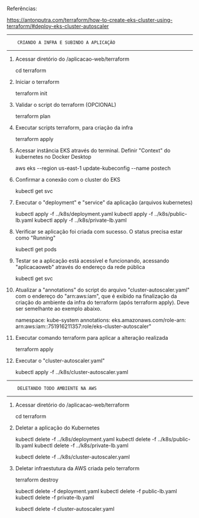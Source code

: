 Referências: 

https://antonputra.com/terraform/how-to-create-eks-cluster-using-terraform/#deploy-eks-cluster-autoscaler



----------------------------------------------------------------------
        CRIANDO A INFRA E SUBINDO A APLICAÇÃO
----------------------------------------------------------------------

1. Acessar diretório do /aplicacao-web/terraform

    cd terraform



2. Iniciar o terraform

    terraform init



3. Validar o script do terraform  (OPCIONAL)

    terraform plan



4. Executar scripts terraform, para criação da infra

    terraform apply



5. Acessar instância EKS através do terminal. Definir "Context" do kubernetes no Docker Desktop

    aws eks --region us-east-1 update-kubeconfig --name postech



6. Confirmar a conexão com o cluster do EKS

    kubectl get svc



7. Executar o "deployment" e "service" da aplicação (arquivos kubernetes)

    kubectl apply -f ../k8s/deployment.yaml
    kubectl apply -f ../k8s/public-lb.yaml
    kubectl apply -f ../k8s/private-lb.yaml



8. Verificar se aplicação foi criada com sucesso. O status precisa estar como "Running"

    kubectl get pods



9. Testar se a aplicação está acessível e funcionando, acessando "aplicacaoweb" através do endereço da rede pública

    kubectl get svc



10. Atualizar a "annotations" do script do arquivo "cluster-autoscaler.yaml" com o endereço do "arn:aws:iam", 
que é exibido na finalização da criação do ambiente da infra do terraform (após terraform apply).
Deve ser semelhante ao exemplo abaixo.

    namespace: kube-system
    annotations:
        eks.amazonaws.com/role-arn: arn:aws:iam::751916211357:role/eks-cluster-autoscaler"



11. Executar comando terraform para aplicar a alteração realizada

    terraform apply



12. Executar o "cluster-autoscaler.yaml"

    kubectl apply -f ../k8s/cluster-autoscaler.yaml




----------------------------------------------------------------------
        DELETANDO TODO AMBIENTE NA AWS
----------------------------------------------------------------------

1. Acessar diretório do /aplicacao-web/terraform

    cd terraform



2. Deletar a aplicação do Kubernetes

    kubectl delete -f ../k8s/deployment.yaml
    kubectl delete -f ../k8s/public-lb.yaml
    kubectl delete -f ../k8s/private-lb.yaml

    kubectl delete -f ../k8s/cluster-autoscaler.yaml



3. Deletar infraestutura da AWS criada pelo terraform

    terraform destroy


    kubectl delete -f deployment.yaml
    kubectl delete -f public-lb.yaml
    kubectl delete -f private-lb.yaml

    kubectl delete -f cluster-autoscaler.yaml

